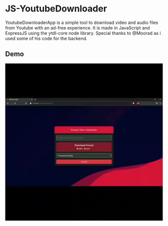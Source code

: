 # JS-YoutubeDownloader
 YoutubeDownloaderApp is a simple tool to download video and audio files from Youtube with an ad-free experience. It is made in JavaScript and ExpressJS using the ytdl-core node library. Special thanks to @Moorad as i used some of his code for the backend.
 
## Demo
![](https://github.com/synapsecode/JS-YoutubeDownloader/blob/master/GithubData/ytd.gif)
